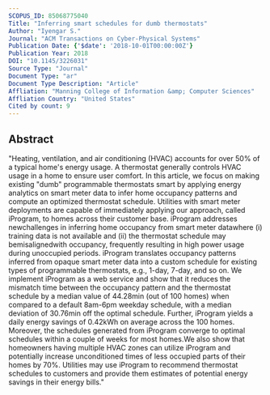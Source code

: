 ```yaml
---
SCOPUS_ID: 85068775040
Title: "Inferring smart schedules for dumb thermostats"
Author: "Iyengar S."
Journal: "ACM Transactions on Cyber-Physical Systems"
Publication Date: {'$date': '2018-10-01T00:00:00Z'}
Publication Year: 2018
DOI: "10.1145/3226031"
Source Type: "Journal"
Document Type: "ar"
Document Type Description: "Article"
Affliation: "Manning College of Information &amp; Computer Sciences"
Affliation Country: "United States"
Cited by count: 9
---
```


## Abstract
"Heating, ventilation, and air conditioning (HVAC) accounts for over 50% of a typical home's energy usage. A thermostat generally controls HVAC usage in a home to ensure user comfort. In this article, we focus on making existing \"dumb\" programmable thermostats smart by applying energy analytics on smart meter data to infer home occupancy patterns and compute an optimized thermostat schedule. Utilities with smart meter deployments are capable of immediately applying our approach, called iProgram, to homes across their customer base. iProgram addresses newchallenges in inferring home occupancy from smart meter datawhere (i) training data is not available and (ii) the thermostat schedule may bemisalignedwith occupancy, frequently resulting in high power usage during unoccupied periods. iProgram translates occupancy patterns inferred from opaque smart meter data into a custom schedule for existing types of programmable thermostats, e.g., 1-day, 7-day, and so on. We implement iProgram as a web service and show that it reduces the mismatch time between the occupancy pattern and the thermostat schedule by a median value of 44.28min (out of 100 homes) when compared to a default 8am-6pm weekday schedule, with a median deviation of 30.76min off the optimal schedule. Further, iProgram yields a daily energy savings of 0.42kWh on average across the 100 homes. Moreover, the schedules generated from iProgram converge to optimal schedules within a couple of weeks for most homes.We also show that homeowners having multiple HVAC zones can utilize iProgram and potentially increase unconditioned times of less occupied parts of their homes by 70%. Utilities may use iProgram to recommend thermostat schedules to customers and provide them estimates of potential energy savings in their energy bills."
